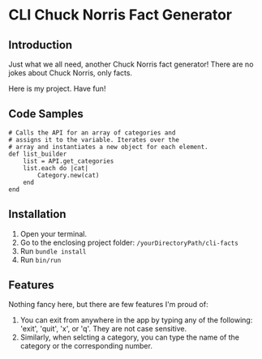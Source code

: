 # CLI Chuck Norris Fact Generator

## Introduction

Just what we all need, another Chuck Norris fact generator! There are no jokes about Chuck Norris, only facts. 

Here is my project. Have fun!

## Code Samples


    # Calls the API for an array of categories and
    # assigns it to the variable. Iterates over the 
    # array and instantiates a new object for each element.
    def list_builder
        list = API.get_categories
        list.each do |cat|
            Category.new(cat)
        end
    end

## Installation

1. Open your terminal. 
2. Go to the enclosing project folder: `/yourDirectoryPath/cli-facts`
3. Run `bundle install`
4. Run `bin/run`

## Features

Nothing fancy here, but there are few features I'm proud of:

1. You can exit from anywhere in the app by typing any of the following: 'exit', 'quit', 'x', or 'q'. They are not case sensitive.
2. Similarly, when selcting a category, you can type the name of the category or the corresponding number.

